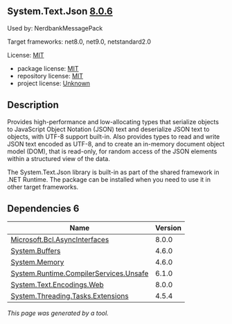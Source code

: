 ﻿System.Text.Json [8.0.6](https://www.nuget.org/packages/System.Text.Json/8.0.6)
--------------------

Used by: NerdbankMessagePack

Target frameworks: net8.0, net9.0, netstandard2.0

License: [MIT](../../../../licenses/mit) 

- package license: [MIT](https://licenses.nuget.org/MIT) 
- repository license: [MIT](https://github.com/dotnet/runtime) 
- project license: [Unknown](https://dot.net/) 

Description
-----------
Provides high-performance and low-allocating types that serialize objects to JavaScript Object Notation (JSON) text and deserialize JSON text to objects, with UTF-8 support built-in. Also provides types to read and write JSON text encoded as UTF-8, and to create an in-memory document object model (DOM), that is read-only, for random access of the JSON elements within a structured view of the data.

The System.Text.Json library is built-in as part of the shared framework in .NET Runtime. The package can be installed when you need to use it in other target frameworks.

Dependencies 6
-----------

|Name|Version|
|----------|:----|
|[Microsoft.Bcl.AsyncInterfaces](../../../../packages/nuget.org/microsoft.bcl.asyncinterfaces/8.0.0)|8.0.0|
|[System.Buffers](../../../../packages/nuget.org/system.buffers/4.6.0)|4.6.0|
|[System.Memory](../../../../packages/nuget.org/system.memory/4.6.0)|4.6.0|
|[System.Runtime.CompilerServices.Unsafe](../../../../packages/nuget.org/system.runtime.compilerservices.unsafe/6.1.0)|6.1.0|
|[System.Text.Encodings.Web](../../../../packages/nuget.org/system.text.encodings.web/8.0.0)|8.0.0|
|[System.Threading.Tasks.Extensions](../../../../packages/nuget.org/system.threading.tasks.extensions/4.5.4)|4.5.4|

*This page was generated by a tool.*